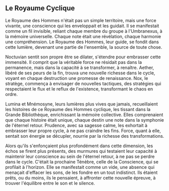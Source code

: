 ## Le Royaume Cyclique

Le Royaume des Hommes n'était pas un simple territoire, mais une force vivante, une conscience qui les enveloppait et les guidait. Il se manifestait comme un fil invisible, reliant chaque membre du groupe à l'Umbranexus, à la mémoire universelle. Chaque note était une révélation, chaque harmonie une compréhension. Le Royaume des Hommes, leur guide, se fondit dans cette lumière, devenant une partie de l'ensemble, la source de toute chose.

Noctuvian sentit son propre être se dilater, s'étendre pour embrasser cette immensité. Il comprit que la véritable force ne résidait pas dans la permanence, mais dans la capacité à se transformer, à renaître. Aether, libéré de ses peurs de la fin, trouva une nouvelle richesse dans le cycle, voyant en chaque destruction une promesse de renaissance. Nox, le stratège, commença à envisager de nouvelles tactiques, des stratégies qui respectaient le flux et le reflux de l'existence, transformant le chaos en ordre.

Lumina et Mnémosyne, leurs lumières plus vives que jamais, recueillaient les histoires de ce Royaume des Hommes cyclique, les tissant dans la Grande Bibliothèque, enrichissant la mémoire collective. Elles comprenaient que chaque histoire était unique, chaque destin une note dans la symphonie de l'éternel retour. Prudence, avec sa sagesse calme, les exhortait à embrasser leur propre cycle, à ne pas craindre les fins. Force, quant à elle, sentait son énergie se décupler, nourrie par la richesse des transformations.

Alors qu'ils s'enfonçaient plus profondément dans cette dimension, les échos se firent plus présents, des murmures qui testaient leur capacité à maintenir leur conscience au sein de l'éternel retour, à ne pas se perdre dans le cycle. C'était la prochaine Ténèbre, celle de la Conscience, qui se profilait à l'horizon. Elle se manifestait comme un vide, une absence qui menaçait d'effacer les sons, de les fondre en un tout indistinct. Ils étaient prêts, ou du moins, ils le pensaient, à affronter cette nouvelle épreuve, à trouver l'équilibre entre le son et le silence.
